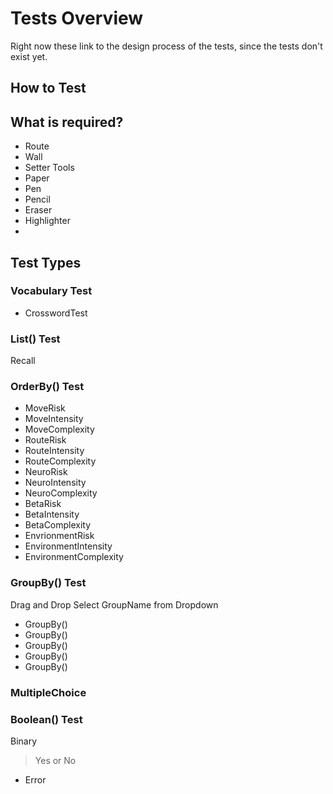 # Tests Overview

Right now these link to the design process of the tests, since the tests don't exist yet. 


## How to Test

## What is required?

- Route
- Wall
- Setter Tools
- Paper
- Pen
- Pencil
- Eraser
- Highlighter
- 

## Test Types


### Vocabulary Test

- CrosswordTest

### List() Test

Recall

### OrderBy() Test

- MoveRisk
- MoveIntensity
- MoveComplexity
- RouteRisk
- RouteIntensity
- RouteComplexity
- NeuroRisk
- NeuroIntensity
- NeuroComplexity
- BetaRisk
- BetaIntensity
- BetaComplexity
- EnvrionmentRisk
- EnvironmentIntensity
- EnvironmentComplexity



### GroupBy() Test

Drag and Drop
Select GroupName from Dropdown

- GroupBy()
- GroupBy()
- GroupBy()
- GroupBy()
- GroupBy()

### MultipleChoice

### Boolean() Test

Binary

> Yes or No

- Error